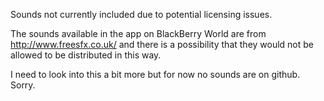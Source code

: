 Sounds not currently included due to potential licensing issues.

The sounds available in the app on BlackBerry World are from
http://www.freesfx.co.uk/ and there is a possibility that they would not be
allowed to be distributed in this way.

I need to look into this a bit more but for now no sounds are on github. Sorry.
